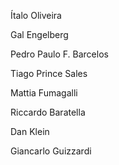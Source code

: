 Ítalo Oliveira

Gal Engelberg

Pedro Paulo F. Barcelos

Tiago Prince Sales

Mattia Fumagalli

Riccardo Baratella

Dan Klein

Giancarlo Guizzardi
